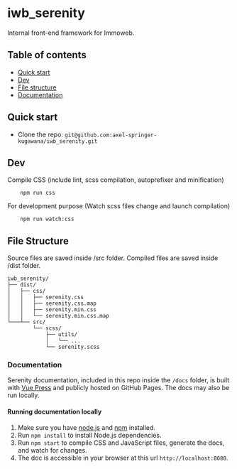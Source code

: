# iwb_serenity

Internal front-end framework for Immoweb.

## Table of contents

- [Quick start](#quick-start)
- [Dev](#dev)
- [File structure](#file-structure)
- [Documentation](#documentation)

## Quick start

- Clone the repo: `git@github.com:axel-springer-kugawana/iwb_serenity.git`

## Dev

Compile CSS (include lint, scss compilation, autoprefixer and minification)

```
    npm run css
```

For development purpose (Watch scss files change and launch compilation)

```
    npm run watch:css
```

## File Structure

Source files are saved inside /src folder.
Compiled files are saved inside /dist folder.

```
iwb_serenity/
├── dist/
│   ├── css/
│   │   ├── serenity.css
│   │   ├── serenity.css.map
│   │   ├── serenity.min.css
│   │   └── serenity.min.css.map
└───┴── src/
        └── scss/
            ├── utils/
            │   └── ...
            └── serenity.scss
```

### Documentation

Serenity documentation, included in this repo inside the `/docs` folder, is built with [Vue Press](https://vuepress.vuejs.org/) and publicly hosted on GitHub Pages. The docs may also be run locally.

#### Running documentation locally

1. Make sure you have [node.js](https://nodejs.org/en/) and [npm](https://www.npmjs.com/) installed.
2. Run `npm install` to install Node.js dependencies.
3. Run `npm start` to compile CSS and JavaScript files, generate the docs, and watch for changes.
4. The doc is accessible in your browser at this url `http://localhost:8080`.

